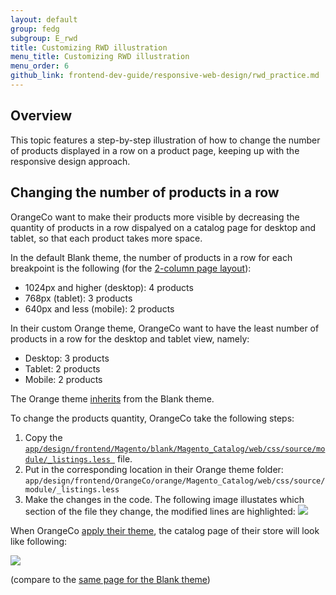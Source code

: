 ```yaml
---
layout: default
group: fedg
subgroup: E_rwd
title: Customizing RWD illustration
menu_title: Customizing RWD illustration
menu_order: 6
github_link: frontend-dev-guide/responsive-web-design/rwd_practice.md
---
```

<h2>Overview</h2>
This topic features a step-by-step illustration of how to change the number of products displayed in a row on a product page, keeping up with the responsive design approach. 

<h2 id="rwd_practice">Changing the number of products in a row</h2>


OrangeCo want to make their products more visible by decreasing the quantity of products in a row dispalyed on a catalog page for desktop and tablet, so that each product takes more space. 

In the default Blank theme, the number of products in a row for each breakpoint is the following (for the <a href="{{site.gdeurl}}frontend-dev-guide/layouts/layout-types.html#layout-types-page">2-column page layout</a>):

<ul>
<li>1024px and higher (desktop): 4 products</li>
<li>768px (tablet): 3 products</li>
<li>640px and less (mobile): 2 products</li>
</ul>


In their custom Orange theme, OrangeCo want to have the least number of products in a row for the desktop and tablet view, namely:
<ul>
<li>Desktop: 3 products</li>
<li>Tablet: 2 products</li>
<li>Mobile: 2 products</li>
</ul>

The Orange theme <a href="{{site.gdeurl}}frontend-dev-guide/themes/theme-inherit.html" target="_blank">inherits</a> from the Blank theme.

To change the products quantity, OrangeCo take the following steps:
<ol>
<li>Copy the <a href="{{site.mage2000url}}app/design/frontend/Magento/blank/Magento_Catalog/web/css/source/module/_listings.less" target="_blank"><code>app/design/frontend/Magento/blank/Magento_Catalog/web/css/source/module/_listings.less </code></a> file.

<li>Put in the corresponding location in their Orange theme folder: <code>app/design/frontend/OrangeCo/orange/Magento_Catalog/web/css/source/module/_listings.less </code> </li>

<li>Make the changes in the code. The following image illustates which section of the file they change, the modified lines are highlighted:

<img src="{{site.baseurl}}common/images/rwd_pract1.png">
</li>
</ol>

<!---
In your theme and change
…
<pre>
//
//  Desktop
//  ---------------------------------------------

.media-width(@extremum, @break) when (@extremum = 'min') and (@break = @screen__m) {
    .page-products .products-grid .product-item { width: 100%/2 }
    .page-products.page-layout-1column .products-grid .product-item { width: 100%/4 }
    .page-products.page-layout-3columns .products-grid .product-item { width: 100%/2 }
}
.media-width(@extremum, @break) when (@extremum = 'min') and (@break = @screen__l) {
    .products-grid .product-item { width: 100%/3 }
    .page-layout-1column .products-grid .product-item { width: 100%/6 }
    .page-layout-3columns .products-grid .product-item { width: 100%/4 }
    .page-products .products-grid .product-items { margin: 0; }
    .page-products .products-grid .product-item {
        width: 33.333%;
        margin-left: calc(~"(100% - 3 * 33.333%) / 3");
        padding: 0;
        &:nth-child(4n+1) {
            margin-left: 0;
        }
    }
    .page-products.page-layout-1column .products-grid .product-item { width: 100%/5 }
    .page-products.page-layout-3columns .products-grid .product-item { width: 100%/4 }
}

</pre>

-->

When OrangeCo <a href="{{site.gdeurl}}frontend-dev-guide/themes/theme-apply.html" target="_blank">apply their theme</a>, the catalog page of their store will look like following:

<img src="{{site.baseurl}}common/images/rwd_practice.jpg">

(compare to the <a href="{{site.gdeurl}}frontend-dev-guide/responsive-web-design/rwd_overview.html#fedg_rwd_blank_ex" target="_blank">same page for the Blank theme</a>)
